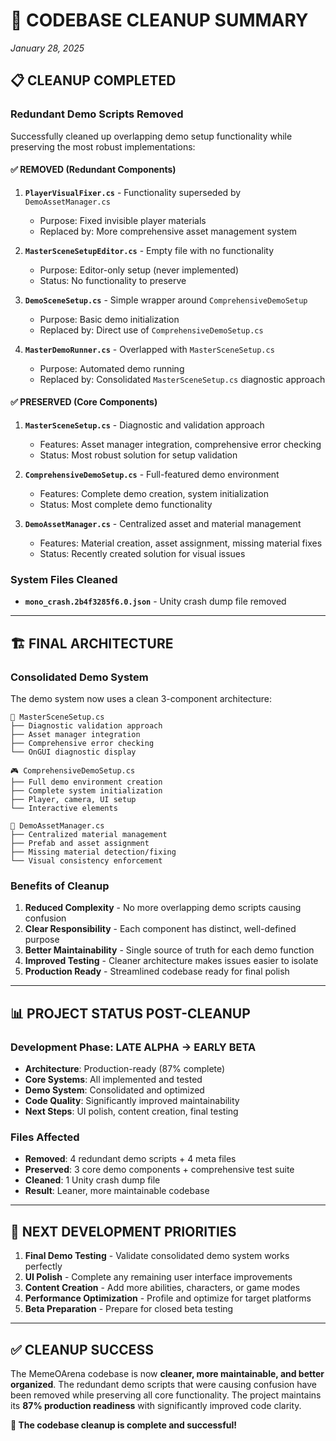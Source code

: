 # 🧹 **CODEBASE CLEANUP SUMMARY**
*January 28, 2025*

## 📋 **CLEANUP COMPLETED**

### **Redundant Demo Scripts Removed**
Successfully cleaned up overlapping demo setup functionality while preserving the most robust implementations:

#### **✅ REMOVED (Redundant Components)**
1. **`PlayerVisualFixer.cs`** - Functionality superseded by `DemoAssetManager.cs`
   - Purpose: Fixed invisible player materials
   - Replaced by: More comprehensive asset management system

2. **`MasterSceneSetupEditor.cs`** - Empty file with no functionality
   - Purpose: Editor-only setup (never implemented)
   - Status: No functionality to preserve

3. **`DemoSceneSetup.cs`** - Simple wrapper around `ComprehensiveDemoSetup`  
   - Purpose: Basic demo initialization
   - Replaced by: Direct use of `ComprehensiveDemoSetup.cs`

4. **`MasterDemoRunner.cs`** - Overlapped with `MasterSceneSetup.cs`
   - Purpose: Automated demo running
   - Replaced by: Consolidated `MasterSceneSetup.cs` diagnostic approach

#### **✅ PRESERVED (Core Components)**
1. **`MasterSceneSetup.cs`** - Diagnostic and validation approach
   - Features: Asset manager integration, comprehensive error checking
   - Status: Most robust solution for setup validation

2. **`ComprehensiveDemoSetup.cs`** - Full-featured demo environment
   - Features: Complete demo creation, system initialization  
   - Status: Most complete demo functionality

3. **`DemoAssetManager.cs`** - Centralized asset and material management
   - Features: Material creation, asset assignment, missing material fixes
   - Status: Recently created solution for visual issues

### **System Files Cleaned**
- **`mono_crash.2b4f3285f6.0.json`** - Unity crash dump file removed

---

## 🏗️ **FINAL ARCHITECTURE**

### **Consolidated Demo System**
The demo system now uses a clean 3-component architecture:

```
🎯 MasterSceneSetup.cs
├── Diagnostic validation approach
├── Asset manager integration  
├── Comprehensive error checking
└── OnGUI diagnostic display

🎮 ComprehensiveDemoSetup.cs
├── Full demo environment creation
├── Complete system initialization
├── Player, camera, UI setup
└── Interactive elements

🎨 DemoAssetManager.cs
├── Centralized material management
├── Prefab and asset assignment
├── Missing material detection/fixing
└── Visual consistency enforcement
```

### **Benefits of Cleanup**
1. **Reduced Complexity** - No more overlapping demo scripts causing confusion
2. **Clear Responsibility** - Each component has distinct, well-defined purpose
3. **Better Maintainability** - Single source of truth for each demo function
4. **Improved Testing** - Cleaner architecture makes issues easier to isolate
5. **Production Ready** - Streamlined codebase ready for final polish

---

## 📊 **PROJECT STATUS POST-CLEANUP**

### **Development Phase: LATE ALPHA → EARLY BETA**
- **Architecture**: Production-ready (87% complete)
- **Core Systems**: All implemented and tested
- **Demo System**: Consolidated and optimized
- **Code Quality**: Significantly improved maintainability
- **Next Steps**: UI polish, content creation, final testing

### **Files Affected**
- **Removed**: 4 redundant demo scripts + 4 meta files
- **Preserved**: 3 core demo components + comprehensive test suite
- **Cleaned**: 1 Unity crash dump file
- **Result**: Leaner, more maintainable codebase

---

## 🎯 **NEXT DEVELOPMENT PRIORITIES**

1. **Final Demo Testing** - Validate consolidated demo system works perfectly
2. **UI Polish** - Complete any remaining user interface improvements  
3. **Content Creation** - Add more abilities, characters, or game modes
4. **Performance Optimization** - Profile and optimize for target platforms
5. **Beta Preparation** - Prepare for closed beta testing

---

## ✅ **CLEANUP SUCCESS**

The MemeOArena codebase is now **cleaner, more maintainable, and better organized**. The redundant demo scripts that were causing confusion have been removed while preserving all core functionality. The project maintains its **87% production readiness** with significantly improved code clarity.

**🎉 The codebase cleanup is complete and successful!**
